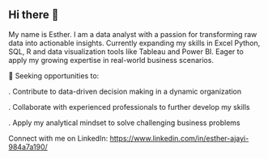 ## Hi there 👋

My name is Esther. I am a data analyst with a passion for transforming raw data into actionable insights. Currently expanding my skills in Excel Python, SQL, R and data visualization tools like Tableau and Power BI. Eager to apply my growing expertise in real-world business scenarios.

🎯 Seeking opportunities to:

. Contribute to data-driven decision making in a dynamic organization

. Collaborate with experienced professionals to further develop my skills

. Apply my analytical mindset to solve challenging business problems

Connect with me on LinkedIn:
https://www.linkedin.com/in/esther-ajayi-984a7a190/

